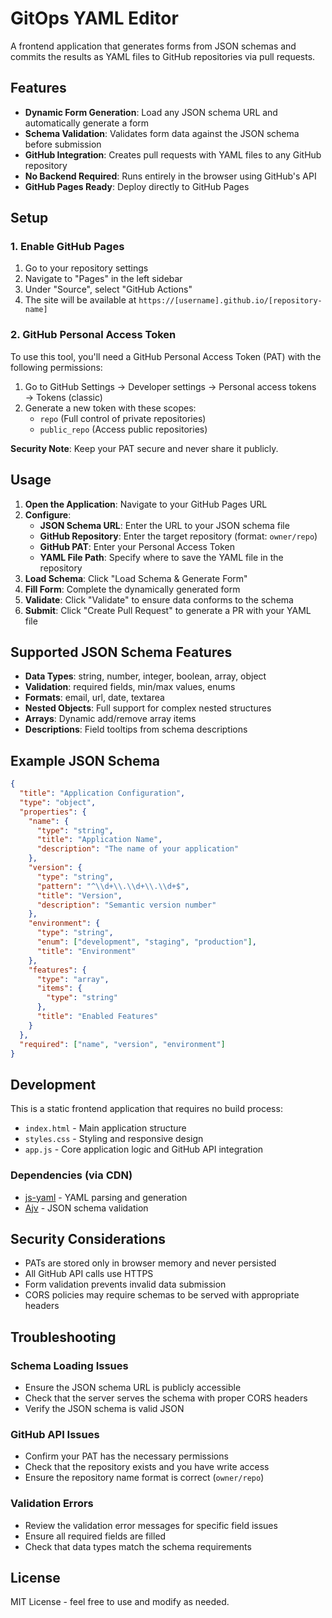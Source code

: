 # GitOps YAML Editor

A frontend application that generates forms from JSON schemas and commits the results as YAML files to GitHub repositories via pull requests.

## Features

- **Dynamic Form Generation**: Load any JSON schema URL and automatically generate a form
- **Schema Validation**: Validates form data against the JSON schema before submission
- **GitHub Integration**: Creates pull requests with YAML files to any GitHub repository
- **No Backend Required**: Runs entirely in the browser using GitHub's API
- **GitHub Pages Ready**: Deploy directly to GitHub Pages

## Setup

### 1. Enable GitHub Pages

1. Go to your repository settings
2. Navigate to "Pages" in the left sidebar
3. Under "Source", select "GitHub Actions"
4. The site will be available at `https://[username].github.io/[repository-name]`

### 2. GitHub Personal Access Token

To use this tool, you'll need a GitHub Personal Access Token (PAT) with the following permissions:

1. Go to GitHub Settings → Developer settings → Personal access tokens → Tokens (classic)
2. Generate a new token with these scopes:
   - `repo` (Full control of private repositories)
   - `public_repo` (Access public repositories)

**Security Note**: Keep your PAT secure and never share it publicly.

## Usage

1. **Open the Application**: Navigate to your GitHub Pages URL
2. **Configure**:
   - **JSON Schema URL**: Enter the URL to your JSON schema file
   - **GitHub Repository**: Enter the target repository (format: `owner/repo`)
   - **GitHub PAT**: Enter your Personal Access Token
   - **YAML File Path**: Specify where to save the YAML file in the repository
3. **Load Schema**: Click "Load Schema & Generate Form"
4. **Fill Form**: Complete the dynamically generated form
5. **Validate**: Click "Validate" to ensure data conforms to the schema
6. **Submit**: Click "Create Pull Request" to generate a PR with your YAML file

## Supported JSON Schema Features

- **Data Types**: string, number, integer, boolean, array, object
- **Validation**: required fields, min/max values, enums
- **Formats**: email, url, date, textarea
- **Nested Objects**: Full support for complex nested structures
- **Arrays**: Dynamic add/remove array items
- **Descriptions**: Field tooltips from schema descriptions

## Example JSON Schema

```json
{
  "title": "Application Configuration",
  "type": "object",
  "properties": {
    "name": {
      "type": "string",
      "title": "Application Name",
      "description": "The name of your application"
    },
    "version": {
      "type": "string",
      "pattern": "^\\d+\\.\\d+\\.\\d+$",
      "title": "Version",
      "description": "Semantic version number"
    },
    "environment": {
      "type": "string",
      "enum": ["development", "staging", "production"],
      "title": "Environment"
    },
    "features": {
      "type": "array",
      "items": {
        "type": "string"
      },
      "title": "Enabled Features"
    }
  },
  "required": ["name", "version", "environment"]
}
```

## Development

This is a static frontend application that requires no build process:

- `index.html` - Main application structure
- `styles.css` - Styling and responsive design
- `app.js` - Core application logic and GitHub API integration

### Dependencies (via CDN)

- [js-yaml](https://github.com/nodeca/js-yaml) - YAML parsing and generation
- [Ajv](https://ajv.js.org/) - JSON schema validation

## Security Considerations

- PATs are stored only in browser memory and never persisted
- All GitHub API calls use HTTPS
- Form validation prevents invalid data submission
- CORS policies may require schemas to be served with appropriate headers

## Troubleshooting

### Schema Loading Issues

- Ensure the JSON schema URL is publicly accessible
- Check that the server serves the schema with proper CORS headers
- Verify the JSON schema is valid JSON

### GitHub API Issues

- Confirm your PAT has the necessary permissions
- Check that the repository exists and you have write access
- Ensure the repository name format is correct (`owner/repo`)

### Validation Errors

- Review the validation error messages for specific field issues
- Ensure all required fields are filled
- Check that data types match the schema requirements

## License

MIT License - feel free to use and modify as needed.